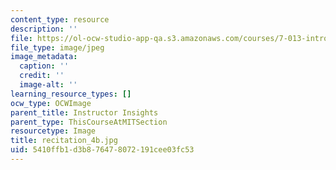 ```yaml
---
content_type: resource
description: ''
file: https://ol-ocw-studio-app-qa.s3.amazonaws.com/courses/7-013-introductory-biology-spring-2018/5410ffb1d3b876478072191cee03fc53_recitation_4b.jpg
file_type: image/jpeg
image_metadata:
  caption: ''
  credit: ''
  image-alt: ''
learning_resource_types: []
ocw_type: OCWImage
parent_title: Instructor Insights
parent_type: ThisCourseAtMITSection
resourcetype: Image
title: recitation_4b.jpg
uid: 5410ffb1-d3b8-7647-8072-191cee03fc53
---
```

